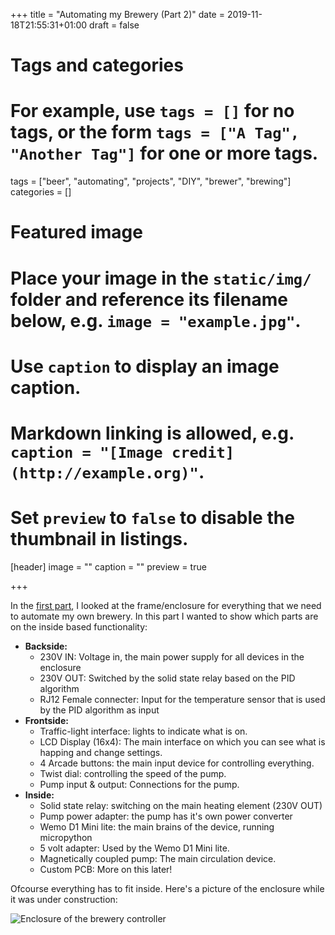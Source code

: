 +++
title = "Automating my Brewery (Part 2)"
date = 2019-11-18T21:55:31+01:00
draft = false

# Tags and categories
# For example, use `tags = []` for no tags, or the form `tags = ["A Tag", "Another Tag"]` for one or more tags.
tags = ["beer", "automating", "projects", "DIY", "brewer", "brewing"]
categories = []

# Featured image
# Place your image in the `static/img/` folder and reference its filename below, e.g. `image = "example.jpg"`.
# Use `caption` to display an image caption.
#   Markdown linking is allowed, e.g. `caption = "[Image credit](http://example.org)"`.
# Set `preview` to `false` to disable the thumbnail in listings.
[header]
image = ""
caption = ""
preview = true

+++

In the [first part](https://jplattel.nl/post/2019-11-17-automating-my-brewery-part-1/), I looked at the frame/enclosure for everything that we need to automate my own brewery. In this part I wanted to show which parts are on the inside based functionality:

*   __Backside:__ 
    *   230V IN: Voltage in, the main power supply for all devices in the enclosure
    *   230V OUT: Switched by the solid state relay based on the PID algorithm
    *   RJ12 Female connecter: Input for the temperature sensor that is used by the PID algorithm as input
*   __Frontside:__
    *   Traffic-light interface: lights to indicate what is on.
    *   LCD Display (16x4): The main interface on which you can see what is happing and change settings.
    *   4 Arcade buttons: the main input device for controlling everything.
    *   Twist dial: controlling the speed of the pump.
    *   Pump input & output: Connections for the pump.
*   __Inside:__
    *   Solid state relay: switching on the main heating element (230V OUT)
    *   Pump power adapter: the pump has it's own power converter
    *   Wemo D1 Mini lite: the main brains of the device, running micropython
    *   5 volt adapter: Used by the Wemo D1 Mini lite.
    *   Magnetically coupled pump: The main circulation device.
    *   Custom PCB: More on this later! 

Ofcourse everything has to fit inside. Here's a picture of the enclosure while it was under construction:

![Enclosure of the brewery controller](https://images.jplattel.nl/file/jplattel-dropshare/2019-11-03-13.15.05-1574201936.jpg)